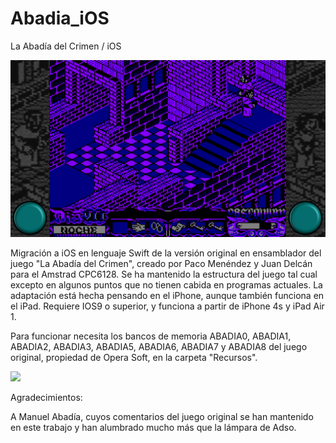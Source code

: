 # Abadia_iOS
La Abadía del Crimen / iOS

![Pantallazo](/Pantallazo.PNG)

Migración a iOS en lenguaje Swift de la versión original en ensamblador del juego "La Abadía del Crimen", creado por Paco Menéndez y Juan Delcán para el Amstrad CPC6128. Se ha mantenido la estructura del juego tal cual excepto en algunos puntos que no tienen cabida en programas actuales. La adaptación está hecha pensando en el iPhone, aunque también funciona en el iPad. Requiere IOS9 o superior, y funciona a partir de iPhone 4s y iPad Air 1. 

Para funcionar necesita los bancos de memoria ABADIA0, ABADIA1, ABADIA2, ABADIA3, ABADIA5, ABADIA6, ABADIA7 y ABADIA8 del juego original, propiedad de Opera Soft, en la carpeta "Recursos".

[![](http://img.youtube.com/vi/sF4L0Z7LXoY/0.jpg)](http://www.youtube.com/watch?v=sF4L0Z7LXoY "Prueba en iPhone 6s")

Agradecimientos:

A Manuel Abadía, cuyos comentarios del juego original se han mantenido en este trabajo y han alumbrado mucho más que la lámpara de Adso.